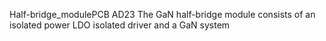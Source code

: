 Half-bridge_modulePCB
AD23
The GaN half-bridge module consists of an isolated power LDO isolated driver and a GaN system
